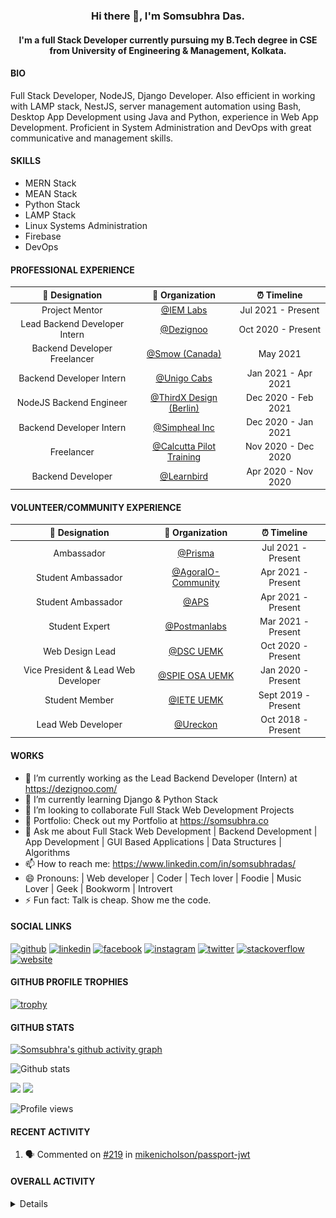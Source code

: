 <h3 align="center"> Hi there 👋, I'm Somsubhra Das. </h3>

<h4 align="center"> I'm a full Stack Developer currently pursuing my B.Tech degree in CSE from University of Engineering & Management, Kolkata.  </h4>

#### BIO

Full Stack Developer, NodeJS, Django Developer. Also efficient in working with LAMP stack, NestJS, server management automation using Bash, Desktop App Development using Java and Python, experience in Web App Development. Proficient in System Administration and DevOps with great communicative and management skills.

#### SKILLS

- MERN Stack
- MEAN Stack
- Python Stack
- LAMP Stack
- Linux Systems Administration
- Firebase
- DevOps

#### PROFESSIONAL EXPERIENCE

|        💼 Designation         |                          🏢 Organization                          |     ⏰ Timeline     |
| :---------------------------: | :---------------------------------------------------------------: | :-----------------: |
|        Project Mentor         | [@IEM Labs](https://github.com/IEMA-Research-Development-Pvt-Ltd) | Jul 2021 - Present  |
| Lead Backend Developer Intern |                [@Dezignoo](https://dezignoo.com/)                 | Oct 2020 - Present  |
| Backend Developer Freelancer  |                 [@Smow (Canada)](http://smow.ca/)                 |      May 2021       |
|   Backend Developer Intern    |         [@Unigo Cabs](https://github.com/UnigoCabs-Dev/)          | Jan 2021 - Apr 2021 |
|    NodeJS Backend Engineer    |         [@ThirdX Design (Berlin)](https://thirdx.design/)         | Dec 2020 - Feb 2021 |
|   Backend Developer Intern    |              [@Simpheal Inc](https://simpheal.com/)               | Dec 2020 - Jan 2021 |
|          Freelancer           |   [@Calcutta Pilot Training](http://calcuttapilottraining.com/)   | Nov 2020 - Dec 2020 |
|       Backend Developer       |              [@Learnbird](https://www.learnbird.in/)              | Apr 2020 - Nov 2020 |

#### VOLUNTEER/COMMUNITY EXPERIENCE

|           💼 Designation            |                      🏢 Organization                       |     ⏰ Timeline     |
| :---------------------------------: | :--------------------------------------------------------: | :-----------------: |
|             Ambassador              |            [@Prisma](https://github.com/prisma)            | Jul 2021 - Present  |
|         Student Ambassador          | [@AgoraIO-Community](https://github.com/AgoraIO-Community) | Apr 2021 - Present  |
|         Student Ambassador          |                  [@APS](https://aps.org)                   | Apr 2021 - Present  |
|           Student Expert            |      [@Postmanlabs](https://github.com/postmanlabs/)       | Mar 2021 - Present  |
|           Web Design Lead           |              [@DSC UEMK](https://dscuemk.co/)              | Oct 2020 - Present  |
| Vice President & Lead Web Developer |         [@SPIE OSA UEMK](http://spieosauemk.team/)         | Jan 2020 - Present  |
|           Student Member            |                       [@IETE UEMK]()                       | Sept 2019 - Present |
|         Lead Web Developer          |              [@Ureckon](https://ureckon.org/)              | Oct 2018 - Present  |

#### WORKS

- 🔭 I’m currently working as the Lead Backend Developer (Intern) at https://dezignoo.com/
- 🌱 I’m currently learning Django & Python Stack
- 👯 I’m looking to collaborate Full Stack Web Development Projects
- 💼 Portfolio: Check out my Portfolio at https://somsubhra.co
- 💬 Ask me about Full Stack Web Development | Backend Development | App Development | GUI Based Applications | Data Structures | Algorithms
- 📫 How to reach me: https://www.linkedin.com/in/somsubhradas/
- 😄 Pronouns: | Web developer | Coder | Tech lover | Foodie | Music Lover | Geek | Bookworm | Introvert
- ⚡ Fun fact: Talk is cheap. Show me the code.

#### SOCIAL LINKS

<p align="center">

[<img src='https://cdn.jsdelivr.net/npm/simple-icons@3.0.1/icons/github.svg' alt='github' height='40'>](https://github.com/Somsubhra1) [<img src='https://cdn.jsdelivr.net/npm/simple-icons@3.0.1/icons/linkedin.svg' alt='linkedin' height='40'>](https://www.linkedin.com/in/somsubhradas/) [<img src='https://cdn.jsdelivr.net/npm/simple-icons@3.0.1/icons/facebook.svg' alt='facebook' height='40'>](https://www.facebook.com/S0msubhradas) [<img src='https://cdn.jsdelivr.net/npm/simple-icons@3.0.1/icons/instagram.svg' alt='instagram' height='40'>](https://www.instagram.com/somsubhra__das/) [<img src='https://cdn.jsdelivr.net/npm/simple-icons@3.0.1/icons/twitter.svg' alt='twitter' height='40'>](https://twitter.com/Somsubhra1CP) [<img src='https://cdn.jsdelivr.net/npm/simple-icons@3.0.1/icons/stackoverflow.svg' alt='stackoverflow' height='40'>](https://stackoverflow.com/users/10871274/somsubhra-das) [<img src='https://cdn.jsdelivr.net/npm/simple-icons@3.0.1/icons/icloud.svg' alt='website' height='40'>](https://somsubhra.co/)

</p>

#### GITHUB PROFILE TROPHIES

[![trophy](https://github-profile-trophy.vercel.app/?username=Somsubhra1&theme=flat)](https://github.com/ryo-ma/github-profile-trophy)

#### GITHUB STATS

[![Somsubhra's github activity graph](https://activity-graph.herokuapp.com/graph?username=somsubhra1&theme=react-dark)](https://github.com/somsubhra1)

<p align="center">

![Github stats](https://github-readme-stats.vercel.app/api?username=Somsubhra1&show_icons=true)<br>

<img src="https://github-readme-streak-stats.herokuapp.com/?user=Somsubhra1&theme=light" />

<img src="https://github-readme-stats.vercel.app/api/top-langs/?username=Somsubhra1&layout=compact&theme=light" />

![Profile views](https://gpvc.arturio.dev/Somsubhra1)

</p>

#### RECENT ACTIVITY

<!--START_SECTION:activity-->

1. 🗣 Commented on [#219](https://github.com/mikenicholson/passport-jwt/issues/219) in [mikenicholson/passport-jwt](https://github.com/mikenicholson/passport-jwt)
<!--END_SECTION:activity-->

#### OVERALL ACTIVITY

<details>
<!--START_SECTION:waka-->
**🐱 My Github Data** 

> 🏆 1,158 Contributions in the Year 2021
 > 
> 📦 260.7 kB Used in Github's Storage 
 > 
> 🚫 Not Opted to Hire
 > 
> 📜 141 Public Repositories 
 > 
> 🔑 13 Private Repositories  
 > 
**I'm a Night 🦉** 

```text
🌞 Morning    181 commits    ██░░░░░░░░░░░░░░░░░░░░░░░   11.26% 
🌆 Daytime    582 commits    █████████░░░░░░░░░░░░░░░░   36.22% 
🌃 Evening    649 commits    ██████████░░░░░░░░░░░░░░░   40.39% 
🌙 Night      195 commits    ███░░░░░░░░░░░░░░░░░░░░░░   12.13%

```
📅 **I'm Most Productive on Sunday** 

```text
Monday       199 commits    ███░░░░░░░░░░░░░░░░░░░░░░   12.38% 
Tuesday      226 commits    ███░░░░░░░░░░░░░░░░░░░░░░   14.06% 
Wednesday    184 commits    ██░░░░░░░░░░░░░░░░░░░░░░░   11.45% 
Thursday     246 commits    ███░░░░░░░░░░░░░░░░░░░░░░   15.31% 
Friday       227 commits    ███░░░░░░░░░░░░░░░░░░░░░░   14.13% 
Saturday     256 commits    ████░░░░░░░░░░░░░░░░░░░░░   15.93% 
Sunday       269 commits    ████░░░░░░░░░░░░░░░░░░░░░   16.74%

```


📊 **This Week I Spent My Time On** 

```text
💬 Programming Languages: 
JavaScript               5 hrs 51 mins       ██████████████████░░░░░░░   71.88% 
Prolog                   37 mins             ██░░░░░░░░░░░░░░░░░░░░░░░   7.57% 
C                        31 mins             █░░░░░░░░░░░░░░░░░░░░░░░░   6.5% 
HTML                     28 mins             █░░░░░░░░░░░░░░░░░░░░░░░░   5.76% 
Perl                     20 mins             █░░░░░░░░░░░░░░░░░░░░░░░░   4.17%

🔥 Editors: 
VS Code                  8 hrs 8 mins        █████████████████████████   100.0%

```

**I Mostly Code in JavaScript** 

```text
JavaScript               45 repos            ███████████░░░░░░░░░░░░░░   46.39% 
HTML                     14 repos            ███░░░░░░░░░░░░░░░░░░░░░░   14.43% 
Python                   13 repos            ███░░░░░░░░░░░░░░░░░░░░░░   13.4% 
CSS                      12 repos            ███░░░░░░░░░░░░░░░░░░░░░░   12.37% 
TypeScript               6 repos             █░░░░░░░░░░░░░░░░░░░░░░░░   6.19%

```


**Timeline**

![Chart not found](https://raw.githubusercontent.com/Somsubhra1/Somsubhra1/master/charts/bar_graph.png) 


 Last Updated on 20/07/2021
<!--END_SECTION:waka-->
</details>
